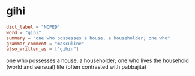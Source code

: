 # gihi

``` toml
dict_label = "NCPED"
word = "gihi"
summary = "one who possesses a house, a householder; one who"
grammar_comment = "masculine"
also_written_as = ["gihin"]
```

one who possesses a house, a householder; one who lives the household (world and sensual) life (often contrasted with pabbajita)

